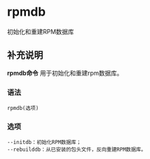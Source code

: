 rpmdb
===

初始化和重建RPM数据库

## 补充说明

**rpmdb命令** 用于初始化和重建rpm数据库。

### 语法  

```
rpmdb(选项)
```

### 选项  

```
--initdb：初始化RPM数据库；
--rebuilddb：从已安装的包头文件，反向重建RPM数据库。
```


<!-- Linux命令行搜索引擎：https://jaywcjlove.github.io/linux-command/ -->